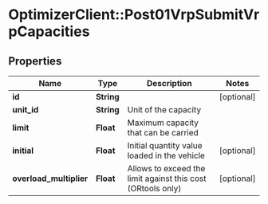 # OptimizerClient::Post01VrpSubmitVrpCapacities

## Properties
Name | Type | Description | Notes
------------ | ------------- | ------------- | -------------
**id** | **String** |  | [optional] 
**unit_id** | **String** | Unit of the capacity | 
**limit** | **Float** | Maximum capacity that can be carried | 
**initial** | **Float** | Initial quantity value loaded in the vehicle | [optional] 
**overload_multiplier** | **Float** | Allows to exceed the limit against this cost (ORtools only) | [optional] 


